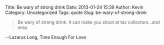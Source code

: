 Title: Be wary of strong drink
Date: 2013-01-24 15:39
Author: Kevin
Category: Uncategorized
Tags: quote
Slug: be-wary-of-strong-drink

> Be wary of strong drink. It can make you shoot at tax collectors...and
> miss

--Lazarus Long, Time Enough For Love

